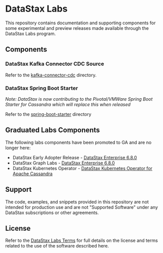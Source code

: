 # DataStax Labs

This repository contains documentation and supporting components for
some experimental and preview releases made available through the
DataStax Labs program.

## Components

### DataStax Kafka Connector CDC Source

Refer to the [kafka-connector-cdc](kafka-connector-cdc) directory.

### DataStax Spring Boot Starter
*Note: DataStax is now contributing to the Pivotal/VMWare Spring Boot Starter for Cassandra which will replace this when released*

Refer to the [spring-boot-starter](spring-boot-starter) directory

## Graduated Labs Components

The following labs components have been promoted to GA and are no longer here:

- DataStax Early Adopter Release - [DataStax Enterprise 6.8.0](https://docs.datastax.com/en/landing_page/doc/landing_page/current.html#DataStaxEnterprise)
- DataStax Graph Labs - [DataStax Enterprise 6.8.0](https://docs.datastax.com/en/landing_page/doc/landing_page/current.html#DataStaxEnterprise)
- DataStax Kubernetes Operator - [DataStax Kubernetes Operator for Apache Cassandra](https://github.com/datastax/cass-operator)

## Support

The code, examples, and snippets provided in this repository are not
intended for production use and are not "Supported Software" under any
DataStax subscriptions or other agreements.

## License

Refer to the [DataStax Labs Terms][1] for full details on the license
and terms related to the use of the software described here.

[1]: https://www.datastax.com/terms/datastax-labs-terms
